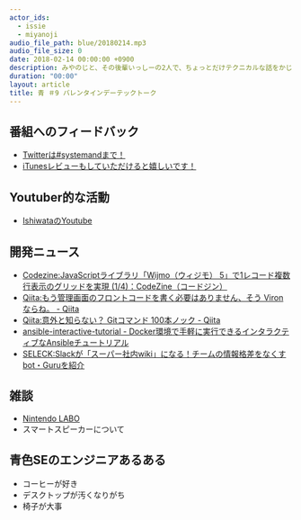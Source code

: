 ```yaml
---
actor_ids:
  - issie
  - miyanoji
audio_file_path: blue/20180214.mp3
audio_file_size: 0
date: 2018-02-14 00:00:00 +0900
description: みやのじと、その後輩いっしーの2人で、ちょっとだけテクニカルな話をかじっちゃおう！という趣旨で始めた、systemand.onlineのサブチャンネル青です。
duration: "00:00"
layout: article
title: 青 ＃9 バレンタインデーテックトーク
---
```

## 番組へのフィードバック
* [Twitterは#systemandまで！](https://twitter.com/search?q=%23systemand)
* [iTunesレビューもしていただけると嬉しいです！](https://itunes.apple.com/jp/podcast/systemand-online/id1205168408?mt=2)

## Youtuber的な活動

* [IshiwataのYoutube](https://www.youtube.com/channel/UC0dN6GcdwpQA-WdSfI2tmZQ)

## 開発ニュース
* [Codezine:JavaScriptライブラリ「Wijmo（ウィジモ） 5」で1レコード複数行表示のグリッドを実現 (1/4)：CodeZine（コードジン）](https://codezine.jp/article/detail/10642)
* [Qiita:もう管理画面のフロントコードを書く必要はありません、そう Viron ならね。 - Qiita](https://qiita.com/tosaka07/items/87ef283db4b2ee19b636)
* [Qiita:意外と知らない？ Gitコマンド 100本ノック - Qiita](https://qiita.com/ueki05/items/5c233773e3186989bfd3)
* [ansible-interactive-tutorial - Docker環境で手軽に実行できるインタラクティブなAnsibleチュートリアル](http://www.softantenna.com/wp/review/ansible-interactive-tutorial/)
* [SELECK:Slackが「スーパー社内wiki」になる！チームの情報格差をなくすbot・Guruを紹介](https://seleck.cc/1162)

## 雑談
* [Nintendo LABO](https://www.nintendo.co.jp)
* スマートスピーカーについて

## 青色SEのエンジニアあるある
* コーヒーが好き
* デスクトップが汚くなりがち
* 椅子が大事

